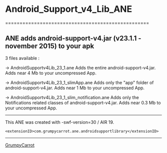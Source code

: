 # Android_Support_v4_Lib_ANE
==================================================

ANE adds android-support-v4.jar (v23.1.1 - november 2015) to your apk
-----------------

3 files available :

-> AndroidSupportv4Lib_23_1.ane
Adds the entire android-support-v4.jar. Adds near 4 Mb to your uncompressed App.

-> AndroidSupportv4Lib_23_1_slimApp.ane
Adds only the "app" folder of android-support-v4.jar. Adds near 1 Mb to your uncompressed App.

-> AndroidSupportv4Lib_23_1_slim_notification.ane
Adds only the Notifications related classes of android-support-v4.jar. Adds near 0.3 Mb to your uncompressed App.

-----------------

This ANE was created with  -swf-version=30 / AIR 19.

```
<extensionID>com.grumpycarrot.ane.androidsupportlibrary</extensionID>
```

------------------------------------------------

 [GrumpyCarrot](http://www.grumpycarrot.com)